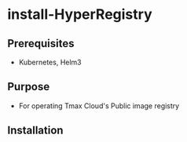 # install-HyperRegistry

## Prerequisites
* Kubernetes, Helm3

## Purpose
* For operating Tmax Cloud's Public image registry

## Installation

